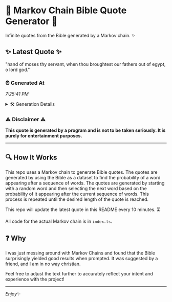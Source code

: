 # 📖 Markov Chain Bible Quote Generator 📖

Infinite quotes from the Bible generated by a Markov chain. ✨

## ✨ Latest Quote ✨
"hand of moses thy servant, when thou broughtest our fathers out of egypt, o lord god."

### ⏰ Generated At
*7:25:41 PM*

<details>
    <summary>🛠️ Generation Details</summary>
    <p>
        <strong>🌱 Seed:</strong> hand<br>
        <strong>🔄 Iterations:</strong> 15<br>
        <strong>📜 Context History:</strong><br>[ hand ]: of<br>[ hand, of ]: moses<br>[ hand, of, moses ]: thy<br>[ hand, of, moses, thy ]: servant,<br>[ hand, of, moses, thy, servant, ]: when<br>[ hand, of, moses, thy, servant,, when ]: thou<br>[ of, moses, thy, servant,, when, thou ]: broughtest<br>[ moses, thy, servant,, when, thou, broughtest ]: our<br>[ thy, servant,, when, thou, broughtest, our ]: fathers<br>[ servant,, when, thou, broughtest, our, fathers ]: out<br>[ when, thou, broughtest, our, fathers, out ]: of<br>[ thou, broughtest, our, fathers, out, of ]: egypt,<br>[ broughtest, our, fathers, out, of, egypt, ]: o<br>[ our, fathers, out, of, egypt,, o ]: lord<br>[ fathers, out, of, egypt,, o, lord ]: god.<br>
    </p>
</details>

### ⚠️ Disclaimer ⚠️
**This quote is generated by a program and is not to be taken seriously. It is purely for entertainment purposes.**

---

## 🔍 How It Works

This repo uses a Markov chain to generate Bible quotes. The quotes are generated by using the Bible as a dataset to find the probability of a word appearing after a sequence of words. The quotes are generated by starting with a random word and then selecting the next word based on the probability of it appearing after the current sequence of words. This process is repeated until the desired length of the quote is reached.

This repo will update the latest quote in this README every 10 minutes. ⏳

All code for the actual Markov chain is in `index.ts`.

## ❓ Why

I was just messing around with Markov Chains and found that the Bible surprisingly yielded good results when prompted. 
It was suggested by a friend, and I am in no way christian.

Feel free to adjust the text further to accurately reflect your intent and experience with the project!

---

*Enjoy*✨
